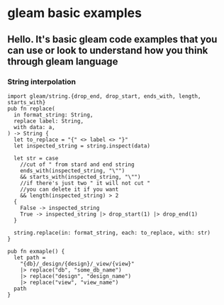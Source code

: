 # gleam basic examples

## Hello. It's basic gleam code examples that you can use or look to understand how you think through gleam language


### String interpolation

```gleam
import gleam/string.{drop_end, drop_start, ends_with, length, starts_with}
pub fn replace(
  in format_string: String,
  replace label: String,
  with data: a,
) -> String {
  let to_replace = "{" <> label <> "}"
  let inspected_string = string.inspect(data)

  let str = case
    //cut of " from stard and end string 
    ends_with(inspected_string, "\"")
    && starts_with(inspected_string, "\"")
    //if there's just two " it will not cut "
    //you can delete it if you want
    && length(inspected_string) > 2
  {
    False -> inspected_string
    True -> inspected_string |> drop_start(1) |> drop_end(1)
  }

  string.replace(in: format_string, each: to_replace, with: str)
}

pub fn exmaple() {
  let path =
    "{db}/_design/{design}/_view/{view}"
    |> replace("db", "some_db_name")
    |> replace("design", "design_name")
    |> replace("view", "view_name")
  path
}

```
